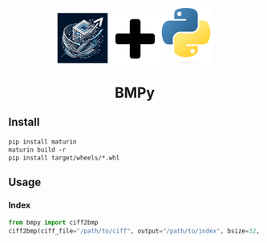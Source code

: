 
<p align="center">
    <img width="100px" src="../img/logo.jpg" />
    <img width="100px" src="../img/plus.png" />
    <img width="100px" src="../img/python.png" />
    <h1 align="center">BMPy</h1>
</p>

## Install
```
pip install maturin
maturin build -r
pip install target/wheels/*.whl
```

## Usage
### Index
```python
from bmpy import ciff2bmp
ciff2bmp(ciff_file="/path/to/ciff", output="/path/to/index", bsize=32, compress_range=False)
```
